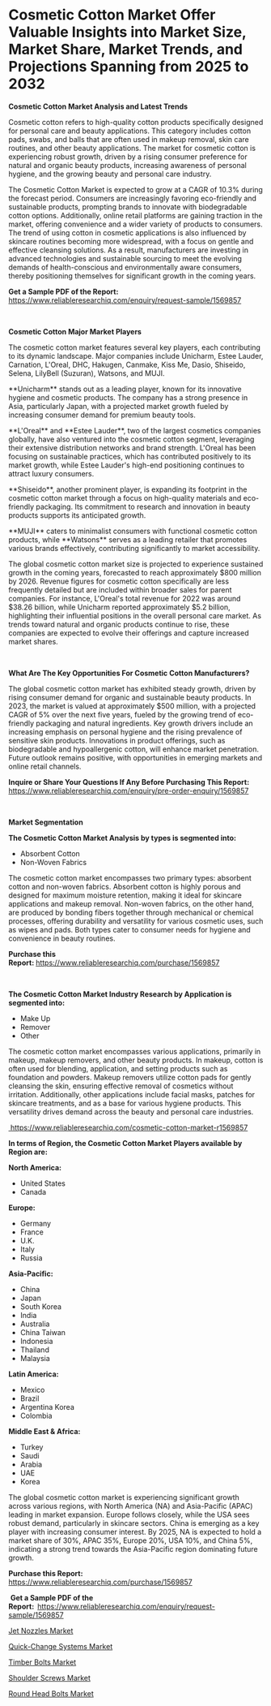 <p><h1>Cosmetic Cotton Market Offer Valuable Insights into Market Size, Market Share, Market Trends, and Projections Spanning from 2025 to 2032</h1></p><p><strong>Cosmetic Cotton Market Analysis and Latest Trends</strong></p>
<p><p>Cosmetic cotton refers to high-quality cotton products specifically designed for personal care and beauty applications. This category includes cotton pads, swabs, and balls that are often used in makeup removal, skin care routines, and other beauty applications. The market for cosmetic cotton is experiencing robust growth, driven by a rising consumer preference for natural and organic beauty products, increasing awareness of personal hygiene, and the growing beauty and personal care industry.</p><p>The Cosmetic Cotton Market is expected to grow at a CAGR of 10.3% during the forecast period. Consumers are increasingly favoring eco-friendly and sustainable products, prompting brands to innovate with biodegradable cotton options. Additionally, online retail platforms are gaining traction in the market, offering convenience and a wider variety of products to consumers. The trend of using cotton in cosmetic applications is also influenced by skincare routines becoming more widespread, with a focus on gentle and effective cleansing solutions. As a result, manufacturers are investing in advanced technologies and sustainable sourcing to meet the evolving demands of health-conscious and environmentally aware consumers, thereby positioning themselves for significant growth in the coming years.</p></p>
<p><strong>Get a Sample PDF of the Report:&nbsp;</strong> <a href="https://www.reliableresearchiq.com/enquiry/request-sample/1569857?utm_campaign=1123&utm_medium=2&utm_source=Github&utm_content=ia&utm_term=25032025&utm_id=cosmetic-cotton">https://www.reliableresearchiq.com/enquiry/request-sample/1569857</a></p>
<p>&nbsp;</p>
<p><strong>Cosmetic Cotton Major Market Players</strong></p>
<p><p>The cosmetic cotton market features several key players, each contributing to its dynamic landscape. Major companies include Unicharm, Estee Lauder, Carnation, L'Oreal, DHC, Hakugen, Canmake, Kiss Me, Dasio, Shiseido, Selena, LilyBell (Suzuran), Watsons, and MUJI.</p><p>**Unicharm** stands out as a leading player, known for its innovative hygiene and cosmetic products. The company has a strong presence in Asia, particularly Japan, with a projected market growth fueled by increasing consumer demand for premium beauty tools. </p><p>**L'Oreal** and **Estee Lauder**, two of the largest cosmetics companies globally, have also ventured into the cosmetic cotton segment, leveraging their extensive distribution networks and brand strength. L'Oreal has been focusing on sustainable practices, which has contributed positively to its market growth, while Estee Lauder's high-end positioning continues to attract luxury consumers.</p><p>**Shiseido**, another prominent player, is expanding its footprint in the cosmetic cotton market through a focus on high-quality materials and eco-friendly packaging. Its commitment to research and innovation in beauty products supports its anticipated growth.</p><p>**MUJI** caters to minimalist consumers with functional cosmetic cotton products, while **Watsons** serves as a leading retailer that promotes various brands effectively, contributing significantly to market accessibility.</p><p>The global cosmetic cotton market size is projected to experience sustained growth in the coming years, forecasted to reach approximately $800 million by 2026. Revenue figures for cosmetic cotton specifically are less frequently detailed but are included within broader sales for parent companies. For instance, L'Oreal's total revenue for 2022 was around $38.26 billion, while Unicharm reported approximately $5.2 billion, highlighting their influential positions in the overall personal care market. As trends toward natural and organic products continue to rise, these companies are expected to evolve their offerings and capture increased market shares.</p></p>
<p>&nbsp;</p>
<p><strong>What Are The Key Opportunities For Cosmetic Cotton Manufacturers?</strong></p>
<p><p>The global cosmetic cotton market has exhibited steady growth, driven by rising consumer demand for organic and sustainable beauty products. In 2023, the market is valued at approximately $500 million, with a projected CAGR of 5% over the next five years, fueled by the growing trend of eco-friendly packaging and natural ingredients. Key growth drivers include an increasing emphasis on personal hygiene and the rising prevalence of sensitive skin products. Innovations in product offerings, such as biodegradable and hypoallergenic cotton, will enhance market penetration. Future outlook remains positive, with opportunities in emerging markets and online retail channels.</p></p>
<p><strong>Inquire or Share Your Questions If Any Before Purchasing This Report:</strong> <a href="https://www.reliableresearchiq.com/enquiry/pre-order-enquiry/1569857?utm_campaign=1123&utm_medium=2&utm_source=Github&utm_content=ia&utm_term=25032025&utm_id=cosmetic-cotton">https://www.reliableresearchiq.com/enquiry/pre-order-enquiry/1569857</a></p>
<p>&nbsp;</p>
<p><strong>Market Segmentation</strong></p>
<p><strong>The Cosmetic Cotton Market Analysis by types is segmented into:</strong></p>
<p><ul><li>Absorbent Cotton</li><li>Non-Woven Fabrics</li></ul></p>
<p><p>The cosmetic cotton market encompasses two primary types: absorbent cotton and non-woven fabrics. Absorbent cotton is highly porous and designed for maximum moisture retention, making it ideal for skincare applications and makeup removal. Non-woven fabrics, on the other hand, are produced by bonding fibers together through mechanical or chemical processes, offering durability and versatility for various cosmetic uses, such as wipes and pads. Both types cater to consumer needs for hygiene and convenience in beauty routines.</p></p>
<p><strong>Purchase this Report:&nbsp;</strong><a href="https://www.reliableresearchiq.com/purchase/1569857?utm_campaign=1123&utm_medium=2&utm_source=Github&utm_content=ia&utm_term=25032025&utm_id=cosmetic-cotton">https://www.reliableresearchiq.com/purchase/1569857</a></p>
<p>&nbsp;</p>
<p><strong>The Cosmetic Cotton Market Industry Research by Application is segmented into:</strong></p>
<p><ul><li>Make Up</li><li>Remover</li><li>Other</li></ul></p>
<p><p>The cosmetic cotton market encompasses various applications, primarily in makeup, makeup removers, and other beauty products. In makeup, cotton is often used for blending, application, and setting products such as foundation and powders. Makeup removers utilize cotton pads for gently cleansing the skin, ensuring effective removal of cosmetics without irritation. Additionally, other applications include facial masks, patches for skincare treatments, and as a base for various hygiene products. This versatility drives demand across the beauty and personal care industries.</p></p>
<p><a href="https://www.reliableresearchiq.com/cosmetic-cotton-market-r1569857?utm_campaign=1123&utm_medium=2&utm_source=Github&utm_content=ia&utm_term=25032025&utm_id=cosmetic-cotton">&nbsp;https://www.reliableresearchiq.com/cosmetic-cotton-market-r1569857</a></p>
<p><strong>In terms of Region, the Cosmetic Cotton Market Players available by Region are:</strong></p>
<p>
    <p> <strong> North America: </strong>
        <ul>
            <li>United States</li>
            <li>Canada</li>
        </ul>
        </p> 
    <p> <strong> Europe: </strong>
        <ul>
            <li>Germany</li>
            <li>France</li>
            <li>U.K.</li>
            <li>Italy</li>
            <li>Russia</li>
        </ul>
        </p> 
    <p> <strong> Asia-Pacific: </strong>
        <ul>
            <li>China</li>
            <li>Japan</li>
            <li>South Korea</li>
            <li>India</li>
            <li>Australia</li>
            <li>China Taiwan</li>
            <li>Indonesia</li>
            <li>Thailand</li>
            <li>Malaysia</li>
        </ul>
        </p> 
    <p> <strong> Latin America: </strong>
        <ul>
            <li>Mexico</li>
            <li>Brazil</li>
            <li>Argentina Korea</li>
            <li>Colombia</li>
        </ul>
        </p> 
    <p> <strong> Middle East & Africa: </strong>
        <ul>
            <li>Turkey</li>
            <li>Saudi</li>
            <li>Arabia</li>
            <li>UAE</li>
            <li>Korea</li>
        </ul>
    </p>
    </p>
<p><p>The global cosmetic cotton market is experiencing significant growth across various regions, with North America (NA) and Asia-Pacific (APAC) leading in market expansion. Europe follows closely, while the USA sees robust demand, particularly in skincare sectors. China is emerging as a key player with increasing consumer interest. By 2025, NA is expected to hold a market share of 30%, APAC 35%, Europe 20%, USA 10%, and China 5%, indicating a strong trend towards the Asia-Pacific region dominating future growth.</p></p>
<p><strong>Purchase this Report: </strong><a href="https://www.reliableresearchiq.com/purchase/1569857?utm_campaign=1123&utm_medium=2&utm_source=Github&utm_content=ia&utm_term=25032025&utm_id=cosmetic-cotton">https://www.reliableresearchiq.com/purchase/1569857</a></p>
<p>&nbsp;<strong>Get a Sample PDF of the Report:&nbsp;&nbsp;</strong><a href="https://www.reliableresearchiq.com/enquiry/request-sample/1569857?utm_campaign=1123&utm_medium=2&utm_source=Github&utm_content=ia&utm_term=25032025&utm_id=cosmetic-cotton">https://www.reliableresearchiq.com/enquiry/request-sample/1569857</a></p>
<p><strong></strong></p>
<p><p><a href="https://github.com/furnoirons9e/Market-Research-Report-List-1/blob/main/jet-nozzles-market.md?utm_campaign=1123&utm_medium=2&utm_source=Github&utm_content=ia&utm_term=25032025&utm_id=cosmetic-cotton">Jet Nozzles Market</a></p><p><a href="https://github.com/foddekampo/Market-Research-Report-List-1/blob/main/quick-change-systems-market.md?utm_campaign=1123&utm_medium=2&utm_source=Github&utm_content=ia&utm_term=25032025&utm_id=cosmetic-cotton">Quick-Change Systems Market</a></p><p><a href="https://github.com/clemmheisefy/Market-Research-Report-List-1/blob/main/timber-bolts-market.md?utm_campaign=1123&utm_medium=2&utm_source=Github&utm_content=ia&utm_term=25032025&utm_id=cosmetic-cotton">Timber Bolts Market</a></p><p><a href="https://github.com/laverkyllozc/Market-Research-Report-List-1/blob/main/shoulder-screws-market.md?utm_campaign=1123&utm_medium=2&utm_source=Github&utm_content=ia&utm_term=25032025&utm_id=cosmetic-cotton">Shoulder Screws Market</a></p><p><a href="https://github.com/puttslukis59/Market-Research-Report-List-1/blob/main/round-head-bolts-market.md?utm_campaign=1123&utm_medium=2&utm_source=Github&utm_content=ia&utm_term=25032025&utm_id=cosmetic-cotton">Round Head Bolts Market</a></p></p>